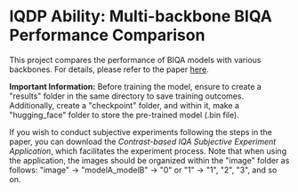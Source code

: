 # IQDP Ability: Multi-backbone BIQA Performance Comparison


This project compares the performance of BIQA models with various backbones. For details, please refer to the paper [here](https://www.sciencedirect.com/science/article/pii/S0957417424022164).



**Important Information:** Before training the model, ensure to create a "results" folder in the same directory to save training outcomes. Additionally, create a "checkpoint" folder, and within it, make a "hugging_face" folder to store the pre-trained model (.bin file).



If you wish to conduct subjective experiments following the steps in the paper, you can download the *Contrast-based IQA Subjective Experiment Application*, which facilitates the experiment process. Note that when using the application, the images should be organized within the "image" folder as follows: "image" -> "modelA_modelB" -> "0" or "1" -> "1", "2", "3", and so on.
